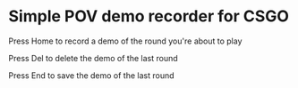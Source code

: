 # Simple POV demo recorder for CSGO

Press Home to record a demo of the round you're about to play

Press Del to delete the demo of the last round

Press End to save the demo of the last round
